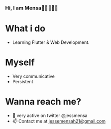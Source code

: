 ### Hi, I am Mensa👋🇬🇭🇬🇧

# What i do
- Learning Flutter & Web Development. 
# Myself
- Very communicative 
- Persistent 
# Wanna reach me? 
- 💬 very active on twitter @jessmensa
- 📫 Contact me at jessemensah21@gmail.com


